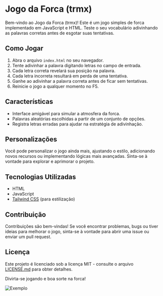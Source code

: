 # Jogo da Forca (trmx)

Bem-vindo ao Jogo da Forca (trmx)! Este é um jogo simples de forca implementado em JavaScript e HTML. Teste o seu vocabulário adivinhando as palavras corretas antes de esgotar suas tentativas.

## Como Jogar

1. Abra o arquivo `index.html` no seu navegador.
2. Tente adivinhar a palavra digitando letras no campo de entrada.
3. Cada letra correta revelará sua posição na palavra.
4. Cada letra incorreta resultará em perda de uma tentativa.
5. Ganhe ao adivinhar a palavra correta antes de ficar sem tentativas.
6. Reinicie o jogo a qualquer momento no F5.

## Características

- Interface amigável para simular a atmosfera da forca.
- Palavras aleatórias escolhidas a partir de um conjunto de opções.
- Registra letras erradas para ajudar na estratégia de adivinhação.

## Personalizações

Você pode personalizar o jogo ainda mais, ajustando o estilo, adicionando novos recursos ou implementando lógicas mais avançadas. Sinta-se à vontade para explorar e aprimorar o projeto.

## Tecnologias Utilizadas

- HTML
- JavaScript
- [Tailwind CSS](https://tailwindcss.com/) (para estilização)

## Contribuição

Contribuições são bem-vindas! Se você encontrar problemas, bugs ou tiver ideias para melhorar o jogo, sinta-se à vontade para abrir uma issue ou enviar um pull request.

## Licença

Este projeto é licenciado sob a licença MIT - consulte o arquivo [LICENSE.md](LICENSE) para obter detalhes.

Divirta-se jogando e boa sorte na forca!

![Exemplo](https://i.ibb.co/h77Zs6k/image.png)

